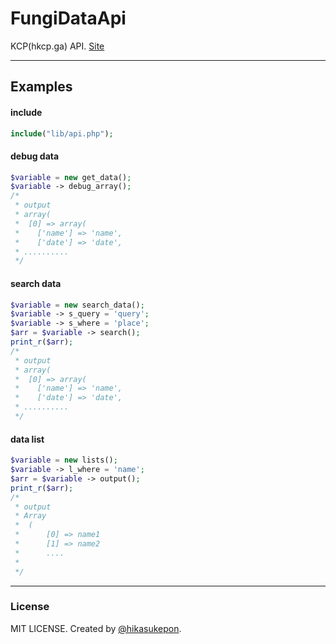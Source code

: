 # FungiDataApi
KCP(hkcp.ga) API.
[Site](http://hkcp.cf/web.api)

---

## Examples
#### include
```php
include("lib/api.php");
```
#### debug data
```php
$variable = new get_data();
$variable -> debug_array();
/*
 * output
 * array(
 *  [0] => array(
 *    ['name'] => 'name',
 *    ['date'] => 'date',
 * ..........
 */
```
#### search data
```php
$variable = new search_data();
$variable -> s_query = 'query';
$variable -> s_where = 'place';
$arr = $variable -> search();
print_r($arr);
/*
 * output
 * array(
 *  [0] => array(
 *    ['name'] => 'name',
 *    ['date'] => 'date',
 * ..........
 */
```
#### data list
```php
$variable = new lists();
$variable -> l_where = 'name';
$arr = $variable -> output();
print_r($arr);
/*
 * output
 * Array
 *  (
 *      [0] => name1
 *      [1] => name2
 *      ....
 *
 */
```
---
### License
MIT LICENSE.
Created by [@hikasukepon](//twitter.com/hikasukepon).
